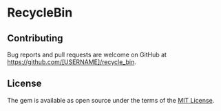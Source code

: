 # RecycleBin


## Contributing

Bug reports and pull requests are welcome on GitHub at https://github.com/[USERNAME]/recycle_bin.

## License

The gem is available as open source under the terms of the [MIT License](https://opensource.org/licenses/MIT).
